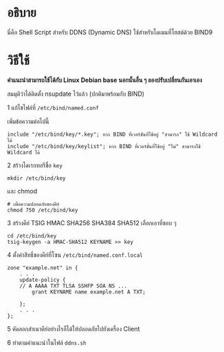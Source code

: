 # อธิบาย
นี่คือ Shell Script สำหรับ DDNS (Dynamic DNS) ใช้สำหรับโดเมนที่โฮสต์ด้วย BIND9
# วิธีใช้
**คำแนะนำสามารถใช้ได้กับ Linux Debian base นอกนั้นอื่น ๆ ลองปรับเปลี่ยนกันเอาเอง**

สมมุติว่าได้ติดตั้ง nsupdate ไว้แล้ว (ปกติมาพร้อมกับ BIND)

1 แก้ไขไฟล์ที่ ```/etc/bind/named.conf```

เพิ่มข้อความต่อไปนี้
```
include "/etc/bind/key/*.key"; หาก BIND ที่เวอร์ชั่นที่ใช้อยู่ "สามารถ" ใช้ Wildcard ได้
include "/etc/bind/key/keylist"; หาก BIND ที่เวอร์ชั่นที่ใช้อยู่ "ไม่" สามารถใช้ Wildcard ได้
```

2 สร้างไดเรกทอรีชื่อ ```key```

```
mkdir /etc/bind/key
```
และ chmod
```
# เพื่อความปลอดภัยของคีย์
chmod 750 /etc/bind/key
```
3 สร้างคีย์ TSIG HMAC SHA256 SHA384 SHA512 เลือกเอาที่ชอบ ๆ
```
cd /etc/bind/key
tsig-keygen -a HMAC-SHA512 KEYNAME >> key
```
4 ตั้งค่าสิทธิ์ของคีย์ที่โซน ```/etc/bind/named.conf.local```
```
zone "example.net" in {
	. . .
	update-policy {
    // A AAAA TXT TLSA SSHFP SOA NS ...
		grant KEYNAME name example.net A TXT;

	};
	. . .
};

```
5 คัดลอกสำเนาคีย์อย่างไรก็ได้ให้ปลอดภัยไปยังเครื่อง Client

6 ทำตามคำแนะนำในไฟล์ ```ddns.sh```
